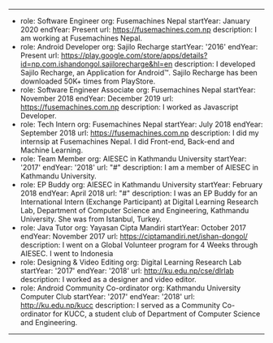 ---
- role: Software Engineer
  org: Fusemachines Nepal
  startYear: January 2020
  endYear: Present
  url: https://fusemachines.com.np
  description: I am working at Fusemachines Nepal.
- role: Android Developer
  org: Sajilo Recharge
  startYear: '2016'
  endYear: Present
  url: https://play.google.com/store/apps/details?id=np.com.ishandongol.sajilorecharge&hl=en
  description: I developed Sajilo Recharge, an Application for Android™. Sajilo Recharge
    has been downloaded 50K+ times from PlayStore.
- role: Software Engineer Associate
  org: Fusemachines Nepal
  startYear: November 2018
  endYear: December 2019
  url: https://fusemachines.com.np
  description: I worked as Javascript Developer.
- role: Tech Intern
  org: Fusemachines Nepal
  startYear: July 2018
  endYear: September 2018
  url: https://fusemachines.com.np
  description: I did my internsip at Fusemachines Nepal. I did Front-end, Back-end
    and Machine Learning.
- role: Team Member
  org: AIESEC in Kathmandu University
  startYear: '2017'
  endYear: '2018'
  url: "#"
  description: I am a member of AIESEC in Kathmandu University.
- role: EP Buddy
  org: AIESEC in Kathmandu University
  startYear: February 2018
  endYear: April 2018
  url: "#"
  description: I was an EP Buddy for an International Intern (Exchange Participant)
    at Digital Learning Research Lab, Department of Computer Science and Engineering,
    Kathmandu University. She was from Istanbul, Turkey.
- role: Java Tutor
  org: Yayasan Cipta Mandiri
  startYear: October 2017
  endYear: November 2017
  url: https://ciptamandiri.net/ishan-dongol/
  description: I went on a Global Volunteer program for 4 Weeks through AIESEC. I
    went to Indonesia
- role: Designing & Video Editing
  org: Digital Learning Research Lab
  startYear: '2017'
  endYear: '2018'
  url: http://ku.edu.np/cse/dlrlab
  description: I worked as a designer and video editor.
- role: Android Community Co-ordinator
  org: Kathmandu University Computer Club
  startYear: '2017'
  endYear: '2018'
  url: http://ku.edu.np/kucc
  description: I served as a Community Co-ordinator for KUCC, a student club of Department
    of Computer Science and Engineering.
---
